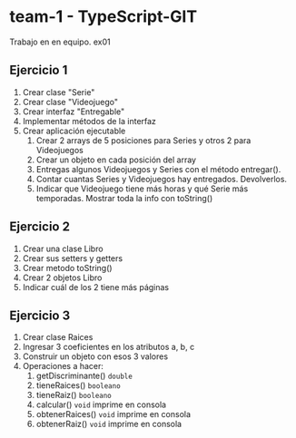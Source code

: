 # team-1 - TypeScript-GIT
Trabajo en en equipo. ex01

## Ejercicio 1
1. Crear clase "Serie"
2. Crear clase "Videojuego"
3. Crear interfaz "Entregable"
4. Implementar métodos de la interfaz
5. Crear aplicación ejecutable
    1. Crear 2 arrays de 5 posiciones para Series y otros 2 para Videojuegos
    2. Crear un objeto en cada posición del array
    3. Entregas algunos Videojuegos y Series con el método entregar().
    4. Contar cuantas Series y Videojuegos hay entregados. Devolverlos.
    5. Indicar que Videojuego tiene más horas y qué Serie más temporadas. Mostrar toda la info con toString()

## Ejercicio 2
1. Crear una clase Libro
2. Crear sus setters y getters
3. Crear metodo toString()
4. Crear 2 objetos Libro
5. Indicar cuál de los 2 tiene más páginas

## Ejercicio 3
1. Crear clase Raices
2. Ingresar 3 coeficientes en los atributos a, b, c
3. Construir un objeto con esos 3 valores
4. Operaciones a hacer:
    1. getDiscriminante() `double`
    2. tieneRaices() `booleano`
    3. tieneRaiz() `booleano`
    4. calcular() `void` imprime en consola
    5. obtenerRaices() `void` imprime en consola
    6. obtenerRaiz() `void` imprime en consola
